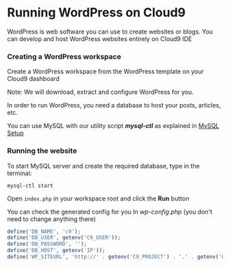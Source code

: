 # Running WordPress on Cloud9

WordPress is web software you can use to create websites or blogs.
You can develop and host WordPress websites entirely on Cloud9 IDE

### Creating a WordPress workspace

Create a WordPress workspace from the WordPress template on your Cloud9 dashboard

Note: We will download, extract and configure WordPress for you.

In order to run WordPress, you need a database to host your posts, articles, etc.

You can use MySQL with our utility script _**mysql-ctl**_ as explained in [MySQL Setup](./setting_up_mysql.html)

### Running the website

To start MySQL server and create the required database, type in the terminal:
```
mysql-ctl start
```

Open `index.php` in your workspace root and click the **Run** button

You can check the generated config for you In _wp-config.php_ (you don't need to change anything there)

```php
define('DB_NAME', 'c9');
define('DB_USER', getenv('C9_USER'));
define('DB_PASSWORD', '');
define('DB_HOST', getenv('IP'));
define('WP_SITEURL', 'http://' . getenv('C9_PROJECT') . '.' . getenv('C9_USER') . '.c9.io');
```
